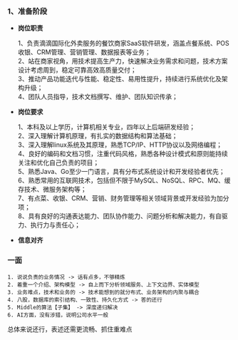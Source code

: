 
### 1、准备阶段

- **岗位职责**
  
	1、负责滴滴国际化外卖服务的餐饮商家SaaS软件研发，涵盖点餐系统、POS收银、CRM管理、营销管理、数据报表等业务；  
	2、站在商家视角，用技术提高生产力，快速解决业务需求和问题，技术方案设计考虑周到，稳定可靠高效高质量交付；  
	3、推动产品功能迭代与性能、稳定性、易用性提升，持续进行系统优化及架构升级；  
	4、团队人员指导，技术文档撰写、维护、团队知识传承；


-  **岗位要求**

	1、本科及以上学历，计算机相关专业，四年以上后端研发经验；  
	2、深入理解计算机原理，有扎实的数据结构和算法基础；  
	3、深入理解linux系统及其原理，熟悉TCP/IP、HTTP协议以及网络编程；  
	4、良好的编码和文档习惯，注重代码风格，熟悉各种设计模式和原则能持续关注和优化自己负责的项目；  
	5、熟悉Java、Go至少一门语言，具有分布式系统设计和开发经验者优先；  
	6、熟悉常用的互联网技术，包括但不限于MySQL、NoSQL、RPC、MQ、缓存技术、微服务架构等；  
	7、有点菜、收银、CRM、营销、财务管理等相关领域背景或开发经验为加分项；  
	8、具有良好的沟通表达能力、团队协作能力、问题分析和解决能力，有自驱力、执行力与责任心；


- **信息对齐**


### 一面

	1. 说说负责的业务情况 -> 话有点多，不够精炼
	2. 着重一个介绍、架构模型 -> 自上而下分析领域服务、上下文边界、实体模型
	3. 业务难点，技术和业务的 -> 技术能想到的就分布式、业务架构的内聚与耦合
	4. 八股，数据库的索引结构、一致性、持久化方式 -> 答的还行
	5. Middle的算法【子集】 -> 深度递归解决
	6. AI方面，没有涉猎，说明公司水平一般

总体来说还行，表述还需更流畅、抓住重难点

